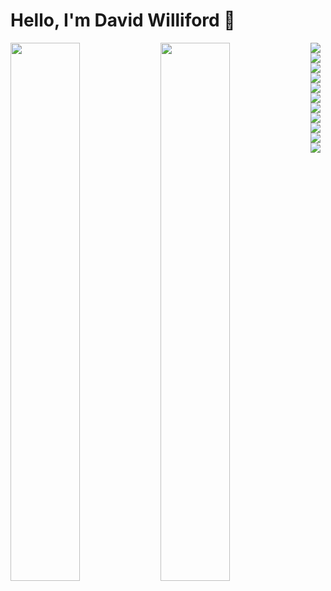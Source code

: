 # Hello, I'm David Williford 👋

<!-- Stats and Most Used Languages -->

<img align="left" width="47%" src="https://github-readme-stats.vercel.app/api?username=davidwilliford99&show_icons=true&theme=highcontrast" />

<img align="left" width="47%" src="https://github-readme-stats.vercel.app/api/top-langs/?username=davidwilliford99&layout=compact" />


<!-- Framework badges -->

<img src="https://img.shields.io/badge/react-%2320232a.svg?style=for-the-badge&logo=react&logoColor=%2361DAFB" />

<img src="https://img.shields.io/badge/spring-%236DB33F.svg?style=for-the-badge&logo=spring&logoColor=white" />

<img src="https://img.shields.io/badge/mysql-%2300f.svg?style=for-the-badge&logo=mysql&logoColor=white" />

<img src="https://img.shields.io/badge/angular-%23DD0031.svg?style=for-the-badge&logo=angular&logoColor=white" />

<img src="https://img.shields.io/badge/tailwindcss-%2338B2AC.svg?style=for-the-badge&logo=tailwind-css&logoColor=white" />

<img src="https://img.shields.io/badge/AWS-%23FF9900.svg?style=for-the-badge&logo=amazon-aws&logoColor=white" />


<!-- Language Badges -->

<img src="https://img.shields.io/badge/java-%23ED8B00.svg?style=for-the-badge&logo=java&logoColor=white" />

<img src="https://img.shields.io/badge/javascript-%23323330.svg?style=for-the-badge&logo=javascript&logoColor=%23F7DF1E" />

<img src="https://img.shields.io/badge/python-3670A0?style=for-the-badge&logo=python&logoColor=ffdd54" />

<img src="https://img.shields.io/badge/typescript-%23007ACC.svg?style=for-the-badge&logo=typescript&logoColor=white" />

<img src="https://img.shields.io/badge/c++-%2300599C.svg?style=for-the-badge&logo=c%2B%2B&logoColor=white" />







<!-- GitHub readme stats comes with several built-in themes (e.g. dark, radical, merko, gruvbox, tokyonight, onedark, cobalt, synthwave, highcontrast, dracula). -->
